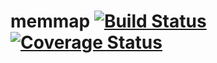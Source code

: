 # memmap [![Build Status](https://travis-ci.org/bradleyjkemp/memmap.svg?branch=master)](https://travis-ci.org/bradleyjkemp/memmap) [![Coverage Status](https://coveralls.io/repos/github/bradleyjkemp/memmap/badge.svg)](https://coveralls.io/github/bradleyjkemp/memmap?branch=master)
